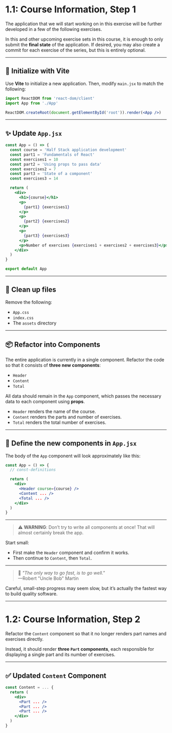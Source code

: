 # 1.1: Course Information, Step 1

The application that we will start working on in this exercise will be further developed in a few of the following exercises.

In this and other upcoming exercise sets in this course, it is enough to only submit the **final state** of the application. If desired, you may also create a commit for each exercise of the series, but this is entirely optional.

---

## 🚀 Initialize with Vite

Use **Vite** to initialize a new application. Then, modify `main.jsx` to match the following:

```jsx
import ReactDOM from 'react-dom/client'
import App from './App'

ReactDOM.createRoot(document.getElementById('root')).render(<App />)
```

---

## ✨ Update `App.jsx`

```jsx
const App = () => {
  const course = 'Half Stack application development'
  const part1 = 'Fundamentals of React'
  const exercises1 = 10
  const part2 = 'Using props to pass data'
  const exercises2 = 7
  const part3 = 'State of a component'
  const exercises3 = 14

  return (
    <div>
      <h1>{course}</h1>
      <p>
        {part1} {exercises1}
      </p>
      <p>
        {part2} {exercises2}
      </p>
      <p>
        {part3} {exercises3}
      </p>
      <p>Number of exercises {exercises1 + exercises2 + exercises3}</p>
    </div>
  )
}

export default App
```

---

## 🧹 Clean up files

Remove the following:
- `App.css`
- `index.css`
- The `assets` directory

---

## 📦 Refactor into Components

The entire application is currently in a single component. Refactor the code so that it consists of **three new components**:
- `Header`
- `Content`
- `Total`

All data should remain in the `App` component, which passes the necessary data to each component using **props**.

- `Header` renders the name of the course.
- `Content` renders the parts and number of exercises.
- `Total` renders the total number of exercises.

---

## 🧠 Define the new components in `App.jsx`

The body of the `App` component will look approximately like this:

```jsx
const App = () => {
  // const-definitions

  return (
    <div>
      <Header course={course} />
      <Content ... />
      <Total ... />
    </div>
  )
}
```

---

> ⚠️ **WARNING**: Don’t try to write all components at once! That will almost certainly break the app.

Start small:
- First make the `Header` component and confirm it works.
- Then continue to `Content`, then `Total`.

---

> 💬 *"The only way to go fast, is to go well."*  
> —Robert "Uncle Bob" Martin

Careful, small-step progress may seem slow, but it’s actually the fastest way to build quality software.

---

# 1.2: Course Information, Step 2

Refactor the `Content` component so that it no longer renders part names and exercises directly.

Instead, it should render **three `Part` components**, each responsible for displaying a single part and its number of exercises.

---

## ✅ Updated `Content` Component

```jsx
const Content = ... {
  return (
    <div>
      <Part ... />
      <Part ... />
      <Part ... />
    </div>
  )
}
```
